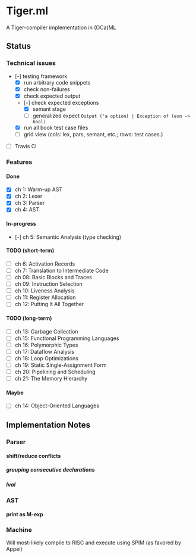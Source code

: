 Tiger.ml
========
A Tiger-compiler implementation in (OCa)ML

Status
------

### Technical issues
- [-] testing framework
  - [x] run arbitrary code snippets
  - [x] check non-failures
  - [x] check expected output
  - [-] check expected exceptions
    - [x] semant stage
    - [ ] generalized expect `Output ('a option) | Exception of (exn -> bool)`
  - [x] run all book test case files 
  - [ ] grid view (cols: lex, pars, semant, etc.; rows: test cases.) 
- [ ] Travis CI

### Features
#### Done
- [x] ch 1: Warm-up AST
- [x] ch 2: Lexer
- [x] ch 3: Parser
- [x] ch 4: AST
#### In-progress
- [-] ch 5: Semantic Analysis (type checking)
#### TODO (short-term)
- [ ] ch 6: Activation Records
- [ ] ch 7: Translation to Intermediate Code
- [ ] ch 08: Basic Blocks and Traces
- [ ] ch 09: Instruction Selection
- [ ] ch 10: Liveness Analysis
- [ ] ch 11: Register Allocation
- [ ] ch 12: Putting It All Together
#### TODO (long-term)
- [ ] ch 13: Garbage Collection
- [ ] ch 15: Functional Programming Languages
- [ ] ch 16: Polymorphic Types
- [ ] ch 17: Dataflow Analysis
- [ ] ch 18: Loop Optimizations
- [ ] ch 19: Static Single-Assignment Form
- [ ] ch 20: Pipelining and Scheduling
- [ ] ch 21: The Memory Hierarchy
#### Maybe
- [ ] ch 14: Object-Oriented Languages

Implementation Notes
--------------------

### Parser

#### shift/reduce conflicts
##### grouping consecutive declarations
##### lval

### AST

#### print as M-exp

### Machine
Will most-likely compile to RISC and execute using SPIM (as favored by Appel)

